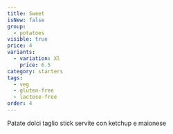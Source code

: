 ```yaml
---
title: Sweet
isNew: false
group:
  - potatoes
visible: true
price: 4
variants:
  - variation: Xl
    price: 6.5
category: starters
tags:
  - veg
  - gluten-free
  - lactose-free
order: 4
---
```


Patate dolci taglio stick servite con ketchup e maionese
